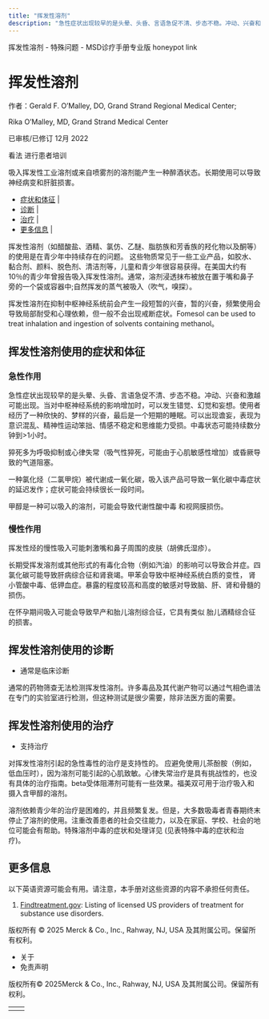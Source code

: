```yaml
---
title: "挥发性溶剂"
description: "急性症状出现较早的是头晕、头昏、言语急促不清、步态不稳。冲动、兴奋和激越可能出现。当对中枢神经系统的影响增加时，可以发生错觉、幻觉和妄想。使用者经历了一种欣快的、梦样的兴奋，最后是一个短期的睡眠。可以出现谵妄，表现为意识混乱、精神性运动笨拙、情感不稳定和思维能力受损。中毒状态可能持续数分钟到>1小时。"
---
```


﻿挥发性溶剂 \- 特殊问题 \- MSD诊疗手册专业版 honeypot link

# 挥发性溶剂

作者：Gerald F. O’Malley, DO, Grand Strand Regional Medical Center;

Rika O’Malley, MD, Grand Strand Medical Center

已审核/已修订 12月 2022

看法 进行患者培训

吸入挥发性工业溶剂或来自喷雾剂的溶剂能产生一种醉酒状态。长期使用可以导致神经病变和肝脏损害。

- [症状和体征](#症状和体征_v1027406_zh) \|
- [诊断](#诊断_v1027411_zh) \|
- [治疗](#治疗_v1027414_zh) \|
- [更多信息](#更多信息_v48480307_zh) \|

挥发性溶剂（如醋酸盐、酒精、氯仿、乙醚、脂肪族和芳香族的羟化物以及酮等）的使用是在青少年中持续存在的问题。 这些物质常见于一些工业产品，如胶水、黏合剂、颜料、脱色剂、清洁剂等，儿童和青少年很容易获得。在美国大约有10％的青少年曾报告吸入挥发性溶剂。通常，溶剂浸透抹布被放在置于嘴和鼻子旁的一个袋或容器中;自然挥发的蒸气被吸入（吹气，嗅探）。

挥发性溶剂在抑制中枢神经系统前会产生一段短暂的兴奋，暂的兴奋，频繁使用会导致局部耐受和心理依赖，但一般不会出现戒断症状。Fomesol can be used to treat inhalation and ingestion of solvents containing methanol。

## 挥发性溶剂使用的症状和体征

### 急性作用

急性症状出现较早的是头晕、头昏、言语急促不清、步态不稳。冲动、兴奋和激越可能出现。当对中枢神经系统的影响增加时，可以发生错觉、幻觉和妄想。使用者经历了一种欣快的、梦样的兴奋，最后是一个短期的睡眠。可以出现谵妄，表现为意识混乱、精神性运动笨拙、情感不稳定和思维能力受损。中毒状态可能持续数分钟到>1小时。

猝死多为呼吸抑制或心律失常（吸气性猝死，可能由于心肌敏感性增加）或昏厥导致的气道阻塞。

一种氯化烃（二氯甲烷）被代谢成一氧化碳，吸入该产品可导致一氧化碳中毒症状的延迟发作；症状可能会持续很长一段时间。

甲醇是一种可以吸入的溶剂，可能会导致代谢性酸中毒 和视网膜损伤。

### 慢性作用

挥发性烃的慢性吸入可能刺激嘴和鼻子周围的皮肤（胡佛氏湿疹）。

长期受挥发溶剂或其他形式的有毒化合物（例如汽油）的影响可以导致合并症。四氯化碳可能导致肝病综合征和肾衰竭。甲苯会导致中枢神经系统白质的变性， 肾小管酸中毒、低钾血症。暴露的程度较高和高度的敏感对导致脑、肝、肾和骨髓的损伤。

在怀孕期间吸入可能会导致早产和胎儿溶剂综合征，它具有类似 胎儿酒精综合征的损害。

## 挥发性溶剂使用的诊断

- 通常是临床诊断


通常的药物筛查无法检测挥发性溶剂。许多毒品及其代谢产物可以通过气相色谱法在专门的实验室进行检测，但这种测试是很少需要，除非法医方面的需要。

## 挥发性溶剂使用的治疗

- 支持治疗


对挥发性溶剂引起的急性毒性的治疗是支持性的。 应避免使用儿茶酚胺（例如，低血压时），因为溶剂可能引起的心肌致敏。心律失常治疗是具有挑战性的，也没有具体的治疗指南。beta受体阻滞剂可能有一些效果。福美双可用于治疗吸入和摄入含甲醇的溶剂。

溶剂依赖青少年的治疗是困难的，并且频繁复发。但是，大多数吸毒者青春期终末停止了溶剂的使用。注重改善患者的社会交往能力，以及在家庭、学校、社会的地位可能会有帮助。特殊溶剂中毒的症状和处理详见 (见表特殊中毒的症状和治疗)。

## 更多信息

以下英语资源可能会有用。请注意，本手册对这些资源的内容不承担任何责任。

1. [Findtreatment.gov](https://findtreatment.gov/): Listing of licensed US providers of treatment for substance use disorders.




版权所有 © 2025
Merck & Co., Inc., Rahway, NJ, USA 及其附属公司。保留所有权利。

- 关于
- 免责声明

版权所有© 2025Merck & Co., Inc., Rahway, NJ, USA 及其附属公司。保留所有权利。

|     |     |
| --- | --- |
|  |  |